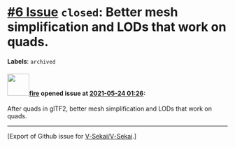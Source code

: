 # [\#6 Issue](https://github.com/V-Sekai/V-Sekai/issues/6) `closed`: Better mesh simplification and LODs that work on quads.
**Labels**: `archived`


#### <img src="https://avatars.githubusercontent.com/u/32321?u=c2e06a3d2b49a467aa907e54aa259516440267cc&v=4" width="50">[fire](https://github.com/fire) opened issue at [2021-05-24 01:26](https://github.com/V-Sekai/V-Sekai/issues/6):

After quads in glTF2, better mesh simplification and LODs that work on quads.




-------------------------------------------------------------------------------



[Export of Github issue for [V-Sekai/V-Sekai](https://github.com/V-Sekai/V-Sekai).]
